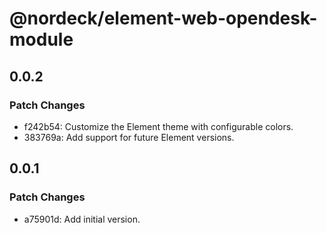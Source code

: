 # @nordeck/element-web-opendesk-module

## 0.0.2

### Patch Changes

- f242b54: Customize the Element theme with configurable colors.
- 383769a: Add support for future Element versions.

## 0.0.1

### Patch Changes

- a75901d: Add initial version.
